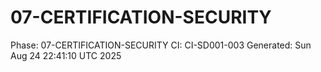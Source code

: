 # 07-CERTIFICATION-SECURITY
Phase: 07-CERTIFICATION-SECURITY
CI: CI-SD001-003
Generated: Sun Aug 24 22:41:10 UTC 2025
